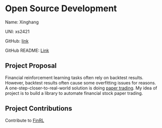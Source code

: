 # Open Source Development

Name: Xinghang

UNI: xs2421

GitHub: [link](https://github.com/everssun)

GitHub README: [Link](https://github.com/everssun/everssun/blob/main/README.md)

## Project Proposal

Financial reinforcement learning tasks often rely on backtest results. However, backtest results often cause some overfitting issues for reasons. A one-step-closer-to-real-world solution is doing [paper trading](https://www.tradingview.com/support/solutions/43000516466-paper-trading-main-functionality/). My idea of project is to build a library to automate financial stock paper trading.

## Project Contributions

Contribute to [FinRL](https://github.com/AI4Finance-Foundation/FinRL)
